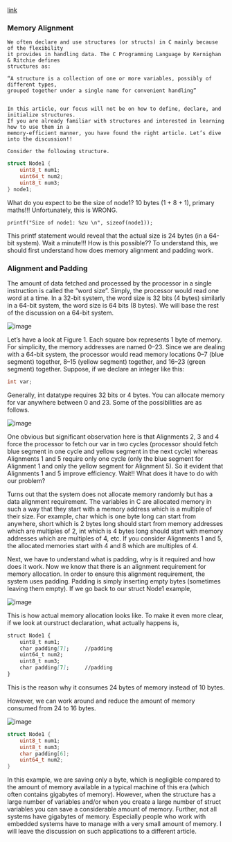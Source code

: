 [link](https://www.freecodecamp.org/news/what-is-endianness-big-endian-vs-little-endian/)

### __Memory Alignment__

```
We often declare and use structures (or structs) in C mainly because of the flexibility
it provides in handling data. The C Programming Language by Kernighan & Ritchie defines 
structures as:

“A structure is a collection of one or more variables, possibly of different types, 
grouped together under a single name for convenient handling”


In this article, our focus will not be on how to define, declare, and initialize structures. 
If you are already familiar with structures and interested in learning how to use them in a
memory-efficient manner, you have found the right article. Let’s dive into the discussion!!

Consider the following structure.
```

```cpp
struct Node1 {
    uint8_t num1;
    uint64_t num2;
    uint8_t num3;
} node1;
```

What do you expect to be the size of node1? 10 bytes (1 + 8 + 1),
primary maths!!! Unfortunately, this is WRONG.

```
printf("Size of node1: %zu \n", sizeof(node1));
```

This printf statement would reveal that the actual size is 24 bytes (in a 64-bit system). 
Wait a minute!!! How is this possible?? To understand this, we should first
understand how does memory alignment and padding work.

### __Alignment and Padding__

The amount of data fetched and processed by the processor in a single instruction
is called the “word size”. Simply, the processor would read one word at a time. In a 32-bit
system, the word size is 32 bits (4 bytes) similarly in a 64-bit system, the word size is 64
bits (8 bytes). We will base the rest of the discussion on a 64-bit system.

![image](https://user-images.githubusercontent.com/51910127/152677690-2c502585-5f14-4e35-818b-8004d98fc2df.png)

Let’s have a look at Figure 1. Each square box represents 1 byte of memory. For simplicity, the
memory addresses are named 0–23. Since we are dealing with a 64-bit system, the processor 
would read memory locations 0–7 (blue segment) together, 8–15 (yellow segment) together, 
and 16–23 (green segment) together. Suppose, if we declare an integer like this:

```cpp
int var;
```
Generally, int datatype requires 32 bits or 4 bytes. You can allocate memory for
var anywhere between 0 and 23. Some of the possibilities are as follows.

![image](https://user-images.githubusercontent.com/51910127/152677727-f37cf4d3-f7e7-4450-a863-596dee9dc0ae.png)

One obvious but significant observation here is that Alignments 2, 3 and 4 force 
the processor to fetch our var in two cycles (processor should fetch blue segment 
in one cycle and yellow segment in the next cycle) whereas Alignments 1 and 5 require
only one cycle (only the blue segment for Alignment 1 and only the yellow segment for Alignment 5).
So it evident that Alignments 1 and 5 improve efficiency. Wait!! What does it have to
do with our problem?

Turns out that the system does not allocate memory randomly but has a data alignment
requirement. The variables in C are allocated memory in such a way that they start 
with a memory address which is a multiple of their size. For example, char which is
one byte long can start from anywhere, short which is 2 bytes long should start from
memory addresses which are multiples of 2, int which is 4 bytes long should start with
memory addresses which are multiples of 4, etc. If you consider Alignments 1 and 5, the 
allocated memories start with 4 and 8 which are multiples of 4.

Next, we have to understand what is padding, why is it required and how does it
work. Now we know that there is an alignment requirement for memory allocation. In 
order to ensure this alignment requirement, the system uses padding. Padding is simply
inserting empty bytes (sometimes leaving them empty). If we go back to our struct Node1
example,

![image](https://user-images.githubusercontent.com/51910127/152677766-fa1a6c26-3c66-4022-b1e1-de9f3720fe71.png)

This is how actual memory allocation looks like. To make it even more clear,
if we look at ourstruct declaration, what actually happens is,

```md
struct Node1 {
    uint8_t num1;
    char padding[7];     //padding
    uint64_t num2;
    uint8_t num3;
    char padding[7];     //padding
}
```
This is the reason why it consumes 24 bytes of memory instead of 10 bytes.

However, we can work around and reduce the amount of memory consumed from 24 to 16 bytes.

![image](https://user-images.githubusercontent.com/51910127/152677789-1d76fc75-2cde-4be9-9121-cc7e32fbed6c.png)

```cpp
struct Node1 {
    uint8_t num1;
    uint8_t num3;
    char padding[6];
    uint64_t num2;
}
```

In this example, we are saving only a byte, which is negligible compared to the amount of 
memory available in a typical machine of this era (which often contains gigabytes of memory).
However, when the structure has a large number of variables and/or when you create a large
number of struct variables you can save a considerable amount of memory. Further, not all 
systems have gigabytes of memory. Especially people who work with embedded systems have to
manage with a very small amount of memory. I will leave the discussion on such 
applications to a different article.
